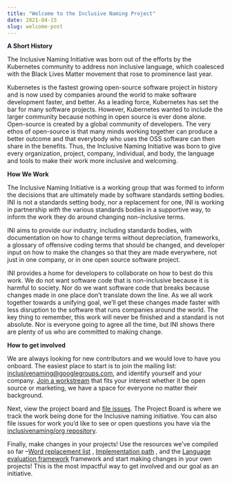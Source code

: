 ```yaml
---
title: "Welcome to the Inclusive Naming Project"
date: 2021-04-15
slug: welcome-post
---
```


**A Short History**

The Inclusive Naming Initiative was born out of the efforts by the Kubernetes community to address non inclusive language, which coalesced with the Black Lives Matter movement that rose to prominence last year. 

Kubernetes is the fastest growing open-source software project in history and is now used by companies around the world to make software development faster, and better. As a leading force, Kubernetes has set the bar for many software projects. However, Kubernetes wanted to include the larger community because nothing in open source is ever done alone. Open-source is created by a global community of developers. The very ethos of open-source is that many minds working together can produce a better outcome and that everybody who uses the OSS software can then share in the benefits. Thus, the Inclusive Naming Initiative was born to give every organization, project, company, individual, and body, the language and tools to make their work more inclusive and welcoming.

**How We Work**

The Inclusive Naming Initiative is a working group that was formed to inform the decisions that are ultimately made by software standards setting bodies. INI is not a standards setting body, nor a replacement for one, INI is working in partnership _with_ the various standards bodies in a supportive way, to inform the work they do around changing non-inclusive terms. 

INI aims to provide our industry, including standards bodies, with documentation on how to change terms without depreciation, frameworks, a glossary of offensive coding terms that should be changed, and developer input on how to make the changes so that they are made everywhere, not just in one company, or in one open source software project. 

INI provides a home for developers to collaborate on how to best do this work. We do not want software code that is non-inclusive because it is harmful to society. Nor do we want software code that breaks because changes made in one place don’t translate down the line. As we all work together towards a unifying goal, we’ll get these changes made faster with less disruption to the software that runs companies around the world. The key thing to remember, this work will never be finished and a standard is not absolute. Nor is everyone going to agree all the time, but INI shows there are plenty of us who are committed to making change. 

**How to get involved**

We are always looking for new contributors and we would love to have you onboard. The easiest place to start is to join the mailing list: [inclusivenaming@googlegroups.com](https://groups.google.com/g/inclusivenaming), and identify yourself and your company. [Join a workstream](https://inclusivenaming.org/workstreams/) that fits your interest whether it be open source or marketing, we have a space for everyone no matter their background.

Next, view the project board and [file issues](https://github.com/inclusivenaming/org/issues). The Project Board is where we track the work being done for the Inclusive naming initiative. You can also file issues for work you’d like to see or open questions you have via the [inclusivenaming/org repository](https://github.com/inclusivenaming/org).

Finally, make changes in your projects! Use the resources we’ve compiled so far –[Word replacement list](https://inclusivenaming.org/language/word-list/) , [Implementation path](https://inclusivenaming.org/language/implementation-path/) , and the [Language evaluation framework](https://inclusivenaming.org/language/evaluation-framework/) framework and start making changes in your own projects! This is the most impactful way to get involved and our goal as an initiative.
